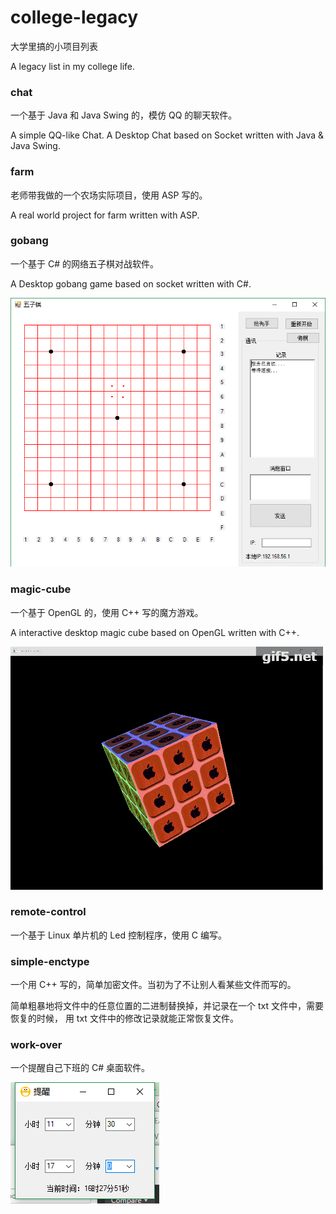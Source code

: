 # college-legacy

大学里搞的小项目列表

A legacy list in my college life.

### chat

一个基于 Java 和 Java Swing 的，模仿 QQ 的聊天软件。

A simple QQ-like Chat.
A Desktop Chat based on Socket written with Java & Java Swing.

### farm

老师带我做的一个农场实际项目，使用 ASP 写的。

A real world project for farm written with ASP.

### gobang

一个基于 C# 的网络五子棋对战软件。

A Desktop gobang game based on socket written with C#.

![demo](./gobang/demo.png)


### magic-cube

一个基于 OpenGL 的，使用 C++ 写的魔方游戏。

A interactive desktop magic cube based on OpenGL written with C++.

![demo](./magic-cube/cube-demo.min.gif)

### remote-control

一个基于 Linux 单片机的 Led 控制程序，使用 C 编写。


### simple-enctype

一个用 C++ 写的，简单加密文件。当初为了不让别人看某些文件而写的。

简单粗暴地将文件中的任意位置的二进制替换掉，并记录在一个 txt 文件中，需要恢复的时候，
用 txt 文件中的修改记录就能正常恢复文件。

### work-over

一个提醒自己下班的 C# 桌面软件。

![demo](./WorkOver/demo.png)